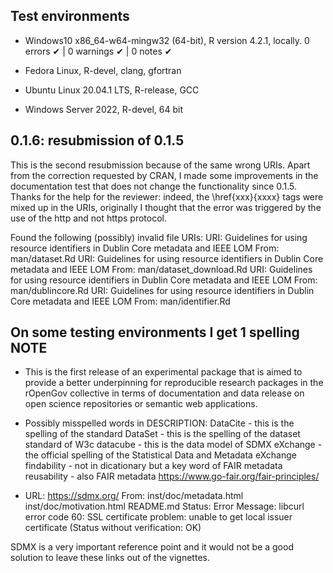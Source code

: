 ## Test environments

* Windows10 x86_64-w64-mingw32 (64-bit), R version 4.2.1, locally.
0 errors ✔ | 0 warnings ✔ | 0 notes ✔

* Fedora Linux, R-devel, clang, gfortran
* Ubuntu Linux 20.04.1 LTS, R-release, GCC
* Windows Server 2022, R-devel, 64 bit

## 0.1.6: resubmission of 0.1.5

This is the second resubmission because of the same wrong URIs. Apart from the correction requested by CRAN, I made some improvements in the documentation test that does not change the functionality since 0.1.5. Thanks for the help for the reviewer: indeed, the \href{xxx}{xxxx} tags were mixed up in the URIs, originally I thought that the error was triggered by the use of the http and not https protocol.

  Found the following (possibly) invalid file URIs:
    URI: Guidelines for using resource identifiers in Dublin Core metadata and IEEE LOM
      From: man/dataset.Rd
    URI: Guidelines for using resource identifiers in Dublin Core metadata and IEEE LOM
      From: man/dataset_download.Rd
    URI: Guidelines for using resource identifiers in Dublin Core metadata and IEEE LOM
      From: man/dublincore.Rd
    URI: Guidelines for using resource identifiers in Dublin Core metadata and IEEE LOM
      From: man/identifier.Rd 

## On some testing environments I get 1 spelling NOTE

* This is the first release of an experimental package that is aimed to provide a better underpinning for reproducible research packages in the rOpenGov collective in terms of 
documentation and data release on open science repositories or semantic web applications.

* Possibly misspelled words in DESCRIPTION:
    DataCite - this is the spelling of the standard
    DataSet - this is the spelling of the dataset standard of W3c
    datacube - this is the data model of SDMX
    eXchange - the official spelling of the Statistical Data and Metadata eXchange
    findability - not in dicationary but a key word of FAIR metadata
    reusability - also FAIR metadata <https://www.go-fair.org/fair-principles/>
    
* URL: https://sdmx.org/
    From: inst/doc/metadata.html
          inst/doc/motivation.html
          README.md
    Status: Error
    Message: libcurl error code 60:
      	SSL certificate problem: unable to get local issuer certificate
      	(Status without verification: OK)
      	
SDMX is a very important reference point and it would not be a good solution to leave these links out of the vignettes.

